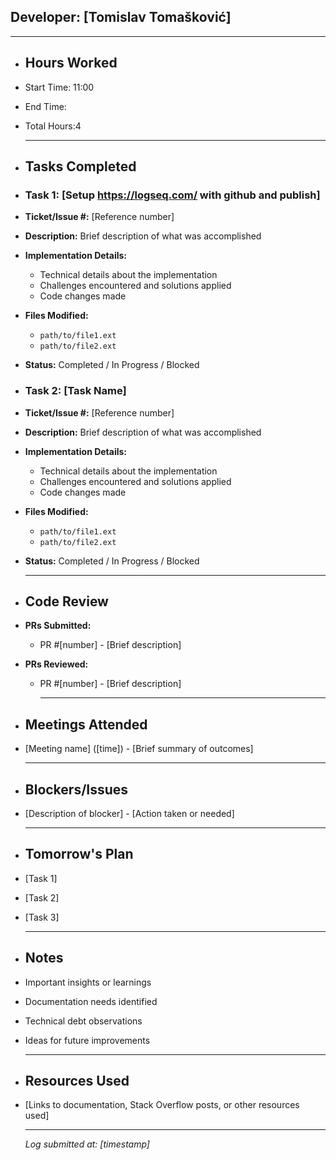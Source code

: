 ## Developer: [Tomislav Tomašković]

---
- ## Hours Worked
- Start Time: 11:00
- End Time:
- Total Hours:4
  
  ---
- ## Tasks Completed
- ### Task 1: [Setup https://logseq.com/ with github and publish]
- **Ticket/Issue #:** [Reference number]
- **Description:** Brief description of what was accomplished
- **Implementation Details:**
	- Technical details about the implementation
	- Challenges encountered and solutions applied
	- Code changes made
- **Files Modified:**
	- `path/to/file1.ext`
	- `path/to/file2.ext`
- **Status:** Completed / In Progress / Blocked
- ### Task 2: [Task Name]
- **Ticket/Issue #:** [Reference number]
- **Description:** Brief description of what was accomplished
- **Implementation Details:**
	- Technical details about the implementation
	- Challenges encountered and solutions applied
	- Code changes made
- **Files Modified:**
	- `path/to/file1.ext`
	- `path/to/file2.ext`
- **Status:** Completed / In Progress / Blocked
  
  ---
- ## Code Review
- **PRs Submitted:**
	- PR #[number] - [Brief description]
- **PRs Reviewed:**
	- PR #[number] - [Brief description]
	  
	  ---
- ## Meetings Attended
- [Meeting name] ([time]) - [Brief summary of outcomes]
  
  ---
- ## Blockers/Issues
- [Description of blocker] - [Action taken or needed]
  
  ---
- ## Tomorrow's Plan
- [Task 1]
- [Task 2]
- [Task 3]
  
  ---
- ## Notes
- Important insights or learnings
- Documentation needs identified
- Technical debt observations
- Ideas for future improvements
  
  ---
- ## Resources Used
- [Links to documentation, Stack Overflow posts, or other resources used]
  
  ---
  
  *Log submitted at: [timestamp]*